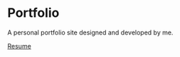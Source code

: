 # Portfolio
A personal portfolio site designed and developed by me.

<a href="https://rishikaathane108.github.io/Portfolio/" class="btn btn-primary" target="_blank"><i class="fa-solid fa-download"></i>Resume</a>

